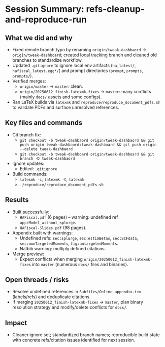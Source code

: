 # Session Summary: refs-cleanup-and-reproduce-run

## What we did and why
- Fixed remote branch typo by renaming `origin/tweak-dashbaord` → `origin/tweak-dashboard`; created local tracking branch and cleaned old branches to standardize workflow.
- Updated `.gitignore` to ignore local env artifacts (`ha_latest/`, `hafiscal_latest.egg*/`) and prompt directories (`prompt`, `prompts`, `prompts/`).
- Verified merges:
  - `origin/master` → `master`: clean.
  - `origin/20250612_finish-latexmk-fixes` → `master`: many conflicts (mainly `docs/` assets and some configs).
- Ran LaTeX builds via `latexmk` and `reproduce/reproduce_document_pdfs.sh` to validate PDFs and surface unresolved references.

## Key files and commands
- Git branch fix:
  - `git checkout -b tweak-dashbaord origin/tweak-dashbaord && git push origin tweak-dashbaord:tweak-dashboard && git push origin --delete tweak-dashbaord`
  - `git checkout -b tweak-dashboard origin/tweak-dashboard && git branch -D tweak-dashbaord`
- Ignore updates:
  - Edited: `.gitignore`
- Build commands:
  - `latexmk -c`, `latexmk -C`, `latexmk`
  - `./reproduce/reproduce_document_pdfs.sh`

## Results
- Built successfully:
  - `HAFiscal.pdf` (6 pages) – warning: undefined ref `app:Model_without_splurge`.
  - `HAFiscal-Slides.pdf` (98 pages).
- Appendix built with warnings:
  - Undefined refs: `sec:splurge`, `sec:estimBetas`, `sec:SCFdata`, `sec:nonTargetedMoments`, `fig:untargetedMoments`.
  - Natbib warning: multiply defined citations.
- Merge preview:
  - Expect conflicts when merging `origin/20250612_finish-latexmk-fixes` into `master` (numerous `docs/` files and binaries).

## Open threads / risks
- Resolve undefined references in `Subfiles/Online-appendix.tex` (labels/refs) and deduplicate citations.
- If merging `20250612_finish-latexmk-fixes` → `master`, plan binary resolution strategy and modify/delete conflicts for `docs/`.

## Impact
- Cleaner ignore set; standardized branch names; reproducible build state with concrete refs/citation issues identified for next session. 